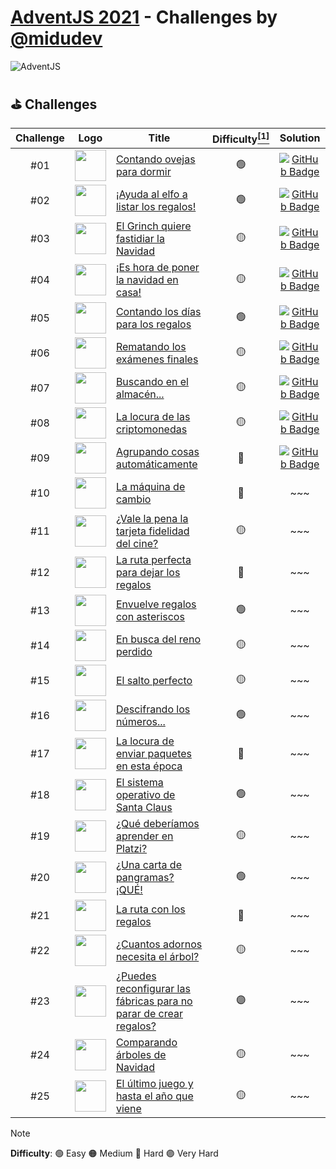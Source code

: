 # [AdventJS 2021][adventjs] - Challenges by [@midudev][midudev]

![AdventJS][adventjs-logo]

## ⛳ Challenges
| Challenge | Logo                                                                  |  Title                                                                      | Difficulty[<sup>[1]</sup>][difficulty] | Solution                           |
| :-------: | --------------------------------------------------------------------- | --------------------------------------------------------------------------- | :--------: | :--------------------------------: |
| #01       | <img src="https://2021.adventjs.dev/sheep.png" width="50"/>           | [Contando ovejas para dormir][page01]                                       | 🟢        | [![GitHub Badge][github-badge]][01] |
| #02       | <img src="https://2021.adventjs.dev/elf.png" width="50"/>             | [¡Ayuda al elfo a listar los regalos!][page02]                              | 🟢        | [![GitHub Badge][github-badge]][02] |
| #03       | <img src="https://2021.adventjs.dev/grinch.png" width="50"/>          | [El Grinch quiere fastidiar la Navidad][page03]                             | 🟡        | [![GitHub Badge][github-badge]][03] |
| #04       | <img src="https://2021.adventjs.dev/xmas-tree.png" width="50"/>       | [¡Es hora de poner la navidad en casa!][page04]                             | 🟡        | [![GitHub Badge][github-badge]][04] |
| #05       | <img src="https://2021.adventjs.dev/25-december.png" width="50"/>     | [Contando los días para los regalos][page05]                                | 🟢        | [![GitHub Badge][github-badge]][05] |
| #06       | <img src="https://2021.adventjs.dev/math.png" width="50"/>            | [Rematando los exámenes finales][page06]                                    | 🟡        | [![GitHub Badge][github-badge]][06] |
| #07       | <img src="https://2021.adventjs.dev/shop.png" width="50"/>            | [Buscando en el almacén...][page07]                                         | 🟡        | [![GitHub Badge][github-badge]][07] |
| #08       | <img src="https://2021.adventjs.dev/bitcoin.png" width="50"/>         | [La locura de las criptomonedas][page08]                                    | 🟡        | [![GitHub Badge][github-badge]][08] |
| #09       | <img src="https://2021.adventjs.dev/package.png" width="50"/>         | [Agrupando cosas automáticamente][page09]                                   | 🔴        | [![GitHub Badge][github-badge]][09] |
| #10       | <img src="https://2021.adventjs.dev/coins.png" width="50"/>           | [La máquina de cambio][page10]                                              | 🔴        | ~~~                                 |
| #11       | <img src="https://2021.adventjs.dev/cine.png" width="50"/>            | [¿Vale la pena la tarjeta fidelidad del cine?][page11]                      | 🟡        | ~~~                                 |
| #12       | <img src="https://2021.adventjs.dev/trineo.png" width="50"/>          | [La ruta perfecta para dejar los regalos][page12]                           | 🔴        | ~~~                                 |
| #13       | <img src="https://2021.adventjs.dev/gift.png" width="50"/>            | [Envuelve regalos con asteriscos][page13]                                   | 🟢        | ~~~                                 |
| #14       | <img src="https://2021.adventjs.dev/reindeer.png" width="50"/>        | [En busca del reno perdido][page14]                                         | 🟡        | ~~~                                 |
| #15       | <img src="https://2021.adventjs.dev/fly.png" width="50"/>             | [El salto perfecto][page15]                                                 | 🟡        | ~~~                                 |
| #16       | <img src="https://2021.adventjs.dev/roman.png" width="50"/>           | [Descifrando los números...][page16]                                        | 🟢        | ~~~                                 |
| #17       | <img src="https://2021.adventjs.dev/carrier.png" width="50"/>         | [La locura de enviar paquetes en esta época][page17]                        | 🔴        | ~~~                                 |
| #18       | <img src="https://2021.adventjs.dev/computer.png" width="50"/>        | [El sistema operativo de Santa Claus][page18]                               | 🟢        | ~~~                                 |
| #19       | <img src="https://2021.adventjs.dev/platzi-regalo.png" width="50"/>   | [¿Qué deberíamos aprender en Platzi?][page19]                               | 🟡        | ~~~                                 |
| #20       | <img src="https://2021.adventjs.dev/alphabet.png" width="50"/>        | [¿Una carta de pangramas? ¡QUÉ!][page20]                                    | 🟢        | ~~~                                 |
| #21       | <img src="https://2021.adventjs.dev/bag-gifts.png" width="50"/>       | [La ruta con los regalos][page21]                                           | 🔴        | ~~~                                 |
| #22       | <img src="https://2021.adventjs.dev/xmas-tree.png" width="50"/>       | [¿Cuantos adornos necesita el árbol?][page22]                               | 🟡        | ~~~                                 |
| #23       | <img src="https://2021.adventjs.dev/factory.png" width="50"/>         | [¿Puedes reconfigurar las fábricas para no parar de crear regalos?][page23] | 🟣        | ~~~                                 |
| #24       | <img src="https://2021.adventjs.dev/xmas-trees.png" width="50"/>      | [Comparando árboles de Navidad][page24]                                     | 🟡        | ~~~                                 |
| #25       | <img src="https://2021.adventjs.dev/mouse.png" width="50"/>           | [El último juego y hasta el año que viene][page25]                          | 🟡        | ~~~                                 |

[difficulty]: #difficulty-note "Difficulty Levels"
<span id="difficulty-note"></span>
> [!NOTE]
> **Difficulty**: 🟢 Easy 🟠 Medium 🔴 Hard 🟣 Very Hard


[midudev]: https://midu.dev
[adventjs]: https://2021.adventjs.dev/
[adventjs-logo]: /assets/banner_2021.png
[github-badge]: https://img.shields.io/badge/code-181717?logo=github&logoColor=fff&style=flat-square

[page01]: https://adventjs.dev/challenges/01
[page02]: https://adventjs.dev/challenges/02
[page03]: https://adventjs.dev/challenges/03
[page04]: https://adventjs.dev/challenges/04
[page05]: https://adventjs.dev/challenges/05
[page06]: https://adventjs.dev/challenges/06
[page07]: https://adventjs.dev/challenges/07
[page08]: https://adventjs.dev/challenges/08
[page09]: https://adventjs.dev/challenges/09
[page10]: https://adventjs.dev/challenges/10
[page11]: https://adventjs.dev/challenges/11
[page12]: https://adventjs.dev/challenges/12
[page13]: https://adventjs.dev/challenges/13
[page14]: https://adventjs.dev/challenges/14
[page15]: https://adventjs.dev/challenges/15
[page16]: https://adventjs.dev/challenges/16
[page17]: https://adventjs.dev/challenges/17
[page18]: https://adventjs.dev/challenges/18
[page19]: https://adventjs.dev/challenges/19
[page20]: https://adventjs.dev/challenges/20
[page21]: https://adventjs.dev/challenges/21
[page22]: https://adventjs.dev/challenges/22
[page23]: https://adventjs.dev/challenges/23
[page24]: https://adventjs.dev/challenges/24
[page25]: https://adventjs.dev/challenges/25

[01]: ./challenges/01
[02]: ./challenges/02
[03]: ./challenges/03
[04]: ./challenges/04
[05]: ./challenges/05
[06]: ./challenges/06
[07]: ./challenges/07
[08]: ./challenges/08
[09]: ./challenges/09
[10]: ./challenges/10
[11]: ./challenges/11
[12]: ./challenges/12
[13]: ./challenges/13
[14]: ./challenges/14
[15]: ./challenges/15
[16]: ./challenges/16
[17]: ./challenges/17
[18]: ./challenges/18
[19]: ./challenges/19
[20]: ./challenges/20
[21]: ./challenges/21
[22]: ./challenges/22
[23]: ./challenges/23
[24]: ./challenges/24
[25]: ./challenges/25
